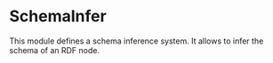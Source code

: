 # SchemaInfer

This module defines a schema inference system. It allows to infer the schema of an RDF node.
